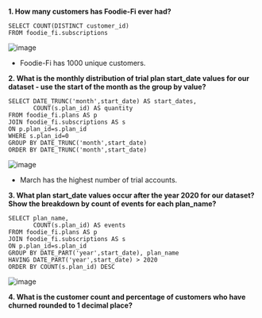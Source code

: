 __1. How many customers has Foodie-Fi ever had?__
```
SELECT COUNT(DISTINCT customer_id)
FROM foodie_fi.subscriptions 
```
![image](https://user-images.githubusercontent.com/89729029/135205474-dd089479-20ec-4a64-b39a-abe7c0875542.png)

- Foodie-Fi has 1000 unique customers.

__2. What is the monthly distribution of trial plan start_date values for our dataset - use the start of the month as the group by value?__
```
SELECT DATE_TRUNC('month',start_date) AS start_dates, 
       COUNT(s.plan_id) AS quantity
FROM foodie_fi.plans AS p
JOIN foodie_fi.subscriptions AS s
ON p.plan_id=s.plan_id
WHERE s.plan_id=0
GROUP BY DATE_TRUNC('month',start_date)
ORDER BY DATE_TRUNC('month',start_date)
```
![image](https://user-images.githubusercontent.com/89729029/135206900-b16b6088-3c93-4893-8d88-9307203a7698.png)

- March has the highest number of trial accounts.

__3. What plan start_date values occur after the year 2020 for our dataset? Show the breakdown by count of events for each plan_name?__
```
SELECT plan_name,
       COUNT(s.plan_id) AS events
FROM foodie_fi.plans AS p
JOIN foodie_fi.subscriptions AS s
ON p.plan_id=s.plan_id
GROUP BY DATE_PART('year',start_date), plan_name
HAVING DATE_PART('year',start_date) > 2020
ORDER BY COUNT(s.plan_id) DESC
```
![image](https://user-images.githubusercontent.com/89729029/135208307-fe0610aa-2db7-49bc-91a9-da6ade7e2e5d.png)

__4. What is the customer count and percentage of customers who have churned rounded to 1 decimal place?__

